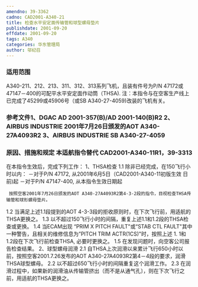 ```yaml
---
amendno: 39-3362
cadno: CAD2001-A340-21
title: 检查水平安定面传输管和球型螺母垫片
publishdate: 2001-09-20
effdate: 2001-09-20
tags: A340
categories: 华东管理局
author: 邬纪召
---
```


### 适用范围 
A340-211、212、213、311、312、313系列飞机，且装有件号为P/N 47172或47147－400的可配平水平安定面作动筒（THSA). 注：本指令与在空客生产线上已完成了45299或45906号（或SB A340-27-4059)改装的飞机有关。

<!--more-->
### 参考文件1、DGAC AD 2001-357(B)/AD 2001-140(B)R2 2、AIRBUS INDUSTRIE 2001年7月26日颁发的AOT A340-27A4093R2 3、AIRBUS INDUSTRIE SB A340-27-4059 

### 原因、措施和规定 本适航指令替代 CAD2001-A340-11R1，39-3313 
在本指令生效后，完成下列工作： 1、THSA检查 
1.1 除非已经完成，在150飞行小时以内：             －对于P/N 47172, 从2001年6月5日（CAD2001-A340-11初版生效
日前)起 －对于P/N 47147-400, 从本指令生效日期起 
  
     按照空客2001年7月26日颁发的AOT A340-27A4093R2第4-3-2段的指令，目视检查THSA传输管和球形螺母垫片。 
1.2
 当满足上述1.1段提到的AOT 4-3-3段的拒收原则时，在下次飞行前，用适航的THSA更换之。 
1.3
 以不超过150飞行小时的间隔，重复上述1.1和1.2段的THSA检查或更换。 
1.4
 当ECAM出现 “PRIM X PITCH FAULT"或“STAB CTL FAULT"其中一种警告，且相关的维修信息为”PITCH TRIM ACTR(1CS)"时，按照上述
1.
1和1.2段在下次飞行前检查THSA, 必要时更换之。 
1.5
 在发现问题时，向空客公司报告检查结果。 2、球型螺母润滑 
2.1
 自THSA上次润滑以来累计飞行650小时以前，按照空客2001.7.26发布的AOT A340-27A4093R2第4－4段的要求，润滑THSA球型螺母。 
2.2 以不超过650飞行小时的间隔重复这个润滑工作。 
2.3
 在润滑过程中，如果新的润滑油从传输管挤出（而不是从通气孔〕，则在下次飞行之前，用适航的THSA更换之。 

